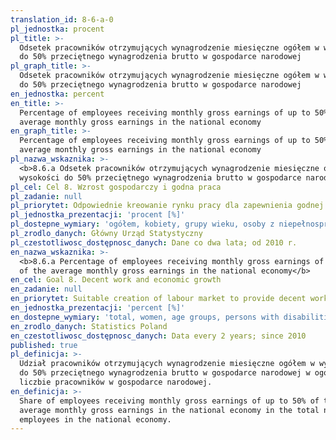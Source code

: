 ```yaml
---
translation_id: 8-6-a-0
pl_jednostka: procent
pl_title: >-
  Odsetek pracowników otrzymujących wynagrodzenie miesięczne ogółem w wysokości
  do 50% przeciętnego wynagrodzenia brutto w gospodarce narodowej
pl_graph_title: >-
  Odsetek pracowników otrzymujących wynagrodzenie miesięczne ogółem w wysokości
  do 50% przeciętnego wynagrodzenia brutto w gospodarce narodowej
en_jednostka: percent
en_title: >-
  Percentage of employees receiving monthly gross earnings of up to 50% of the
  average monthly gross earnings in the national economy
en_graph_title: >-
  Percentage of employees receiving monthly gross earnings of up to 50% of the
  average monthly gross earnings in the national economy
pl_nazwa_wskaznika: >-
  <b>8.6.a Odsetek pracowników otrzymujących wynagrodzenie miesięczne ogółem w
  wysokości do 50% przeciętnego wynagrodzenia brutto w gospodarce narodowej</b>
pl_cel: Cel 8. Wzrost gospodarczy i godna praca
pl_zadanie: null
pl_priorytet: Odpowiednie kreowanie rynku pracy dla zapewnienia godnej pracy dla wszystkich
pl_jednostka_prezentacji: 'procent [%]'
pl_dostepne_wymiary: 'ogółem, kobiety, grupy wieku, osoby z niepełnosprawnością'
pl_zrodlo_danych: Główny Urząd Statystyczny
pl_czestotliwosc_dostępnosc_danych: Dane co dwa lata; od 2010 r.
en_nazwa_wskaznika: >-
  <b>8.6.a Percentage of employees receiving monthly gross earnings of up to 50%
  of the average monthly gross earnings in the national economy</b>
en_cel: Goal 8. Decent work and economic growth
en_zadanie: null
en_priorytet: Suitable creation of labour market to provide decent work for everyone
en_jednostka_prezentacji: 'percent [%]'
en_dostepne_wymiary: 'total, women, age groups, persons with disabilities'
en_zrodlo_danych: Statistics Poland
en_czestotliwosc_dostępnosc_danych: Data every 2 years; since 2010
published: true
pl_definicja: >-
  Udział pracowników otrzymujących wynagrodzenie miesięczne ogółem w wysokości
  do 50% przeciętnego wynagrodzenia brutto w gospodarce narodowej w ogólnej
  liczbie pracowników w gospodarce narodowej.
en_definicja: >-
  Share of employees receiving monthly gross earnings of up to 50% of the
  average monthly gross earnings in the national economy in the total number of
  employees in the national economy.
---
```

